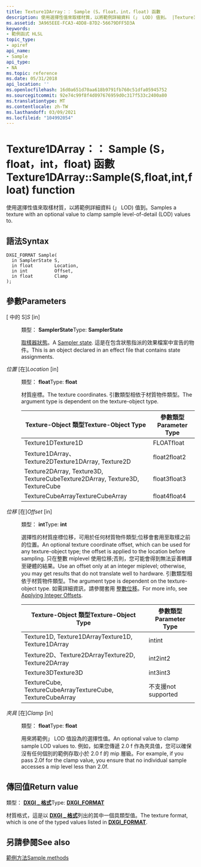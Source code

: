```yaml
---
title: Texture1DArray：： Sample (S，float，int，float) 函數
description: 使用選擇性值來取樣材質，以將範例詳細資料 (」 LOD) 值到。 |Texture1DArray：： Sample (S，float，int，float) 函數
ms.assetid: 3A965EEE-FCA3-4DD8-87D2-56679DFF5D3A
keywords:
- 範例函式 HLSL
topic_type:
- apiref
api_name:
- Sample
api_type:
- NA
ms.topic: reference
ms.date: 05/31/2018
api_location: ''
ms.openlocfilehash: 16d0a651d70aa618b9791fb760c51dfa05945752
ms.sourcegitcommit: 92e74c99f8f4d097676959d0c317f533c2400a80
ms.translationtype: MT
ms.contentlocale: zh-TW
ms.lasthandoff: 03/09/2021
ms.locfileid: "104992054"
---
```

# <a name="texture1darraysamplesfloatintfloat-function"></a><span data-ttu-id="f2fc2-105">Texture1DArray：： Sample (S，float，int，float) 函數</span><span class="sxs-lookup"><span data-stu-id="f2fc2-105">Texture1DArray::Sample(S,float,int,float) function</span></span>

<span data-ttu-id="f2fc2-106">使用選擇性值來取樣材質，以將範例詳細資料 (」 LOD) 值到。</span><span class="sxs-lookup"><span data-stu-id="f2fc2-106">Samples a texture with an optional value to clamp sample level-of-detail (LOD) values to.</span></span>

## <a name="syntax"></a><span data-ttu-id="f2fc2-107">語法</span><span class="sxs-lookup"><span data-stu-id="f2fc2-107">Syntax</span></span>


``` syntax
DXGI_FORMAT Sample(
  in SamplerState S,
  in float        Location,
  in int          Offset,
  in float        Clamp
);
```



## <a name="parameters"></a><span data-ttu-id="f2fc2-108">參數</span><span class="sxs-lookup"><span data-stu-id="f2fc2-108">Parameters</span></span>

<dl> <dt>

<span data-ttu-id="f2fc2-109"> \[ 中的 S\]</span><span class="sxs-lookup"><span data-stu-id="f2fc2-109">*S* \[in\]</span></span>
</dt> <dd>

<span data-ttu-id="f2fc2-110">類型： **SamplerState**</span><span class="sxs-lookup"><span data-stu-id="f2fc2-110">Type: **SamplerState**</span></span>

<span data-ttu-id="f2fc2-111">[取樣器狀態](dx-graphics-hlsl-sampler.md)。</span><span class="sxs-lookup"><span data-stu-id="f2fc2-111">A [Sampler state](dx-graphics-hlsl-sampler.md).</span></span> <span data-ttu-id="f2fc2-112">這是在包含狀態指派的效果檔案中宣告的物件。</span><span class="sxs-lookup"><span data-stu-id="f2fc2-112">This is an object declared in an effect file that contains state assignments.</span></span>

</dd> <dt>

<span data-ttu-id="f2fc2-113">*位置* \[在\]</span><span class="sxs-lookup"><span data-stu-id="f2fc2-113">*Location* \[in\]</span></span>
</dt> <dd>

<span data-ttu-id="f2fc2-114">類型： **float**</span><span class="sxs-lookup"><span data-stu-id="f2fc2-114">Type: **float**</span></span>

<span data-ttu-id="f2fc2-115">材質座標。</span><span class="sxs-lookup"><span data-stu-id="f2fc2-115">The texture coordinates.</span></span> <span data-ttu-id="f2fc2-116">引數類型相依于材質物件類型。</span><span class="sxs-lookup"><span data-stu-id="f2fc2-116">The argument type is dependent on the texture-object type.</span></span>



| <span data-ttu-id="f2fc2-117">Texture-Object 類型</span><span class="sxs-lookup"><span data-stu-id="f2fc2-117">Texture-Object Type</span></span>                    | <span data-ttu-id="f2fc2-118">參數類型</span><span class="sxs-lookup"><span data-stu-id="f2fc2-118">Parameter Type</span></span> |
|----------------------------------------|----------------|
| <span data-ttu-id="f2fc2-119">Texture1D</span><span class="sxs-lookup"><span data-stu-id="f2fc2-119">Texture1D</span></span>                              | <span data-ttu-id="f2fc2-120">FLOAT</span><span class="sxs-lookup"><span data-stu-id="f2fc2-120">float</span></span>          |
| <span data-ttu-id="f2fc2-121">Texture1DArray、Texture2D</span><span class="sxs-lookup"><span data-stu-id="f2fc2-121">Texture1DArray, Texture2D</span></span>              | <span data-ttu-id="f2fc2-122">float2</span><span class="sxs-lookup"><span data-stu-id="f2fc2-122">float2</span></span>         |
| <span data-ttu-id="f2fc2-123">Texture2DArray, Texture3D, TextureCube</span><span class="sxs-lookup"><span data-stu-id="f2fc2-123">Texture2DArray, Texture3D, TextureCube</span></span> | <span data-ttu-id="f2fc2-124">float3</span><span class="sxs-lookup"><span data-stu-id="f2fc2-124">float3</span></span>         |
| <span data-ttu-id="f2fc2-125">TextureCubeArray</span><span class="sxs-lookup"><span data-stu-id="f2fc2-125">TextureCubeArray</span></span>                       | <span data-ttu-id="f2fc2-126">float4</span><span class="sxs-lookup"><span data-stu-id="f2fc2-126">float4</span></span>         |



 

</dd> <dt>

<span data-ttu-id="f2fc2-127">*位移* \[在\]</span><span class="sxs-lookup"><span data-stu-id="f2fc2-127">*Offset* \[in\]</span></span>
</dt> <dd>

<span data-ttu-id="f2fc2-128">類型： **int**</span><span class="sxs-lookup"><span data-stu-id="f2fc2-128">Type: **int**</span></span>

<span data-ttu-id="f2fc2-129">選擇性的材質座標位移，可用於任何材質物件類型;位移會套用至取樣之前的位置。</span><span class="sxs-lookup"><span data-stu-id="f2fc2-129">An optional texture coordinate offset, which can be used for any texture-object type; the offset is applied to the location before sampling.</span></span> <span data-ttu-id="f2fc2-130">只在整數 miplevel 使用位移;否則，您可能會得到無法妥善轉譯至硬體的結果。</span><span class="sxs-lookup"><span data-stu-id="f2fc2-130">Use an offset only at an integer miplevel; otherwise, you may get results that do not translate well to hardware.</span></span> <span data-ttu-id="f2fc2-131">引數類型相依于材質物件類型。</span><span class="sxs-lookup"><span data-stu-id="f2fc2-131">The argument type is dependent on the texture-object type.</span></span> <span data-ttu-id="f2fc2-132">如需詳細資訊，請參閱套用 [整數位移](dx-graphics-hlsl-to-sample.md)。</span><span class="sxs-lookup"><span data-stu-id="f2fc2-132">For more info, see [Applying Integer Offsets](dx-graphics-hlsl-to-sample.md).</span></span>



| <span data-ttu-id="f2fc2-133">Texture-Object 類型</span><span class="sxs-lookup"><span data-stu-id="f2fc2-133">Texture-Object Type</span></span>           | <span data-ttu-id="f2fc2-134">參數類型</span><span class="sxs-lookup"><span data-stu-id="f2fc2-134">Parameter Type</span></span> |
|-------------------------------|----------------|
| <span data-ttu-id="f2fc2-135">Texture1D, Texture1DArray</span><span class="sxs-lookup"><span data-stu-id="f2fc2-135">Texture1D, Texture1DArray</span></span>     | <span data-ttu-id="f2fc2-136">int</span><span class="sxs-lookup"><span data-stu-id="f2fc2-136">int</span></span>            |
| <span data-ttu-id="f2fc2-137">Texture2D、Texture2DArray</span><span class="sxs-lookup"><span data-stu-id="f2fc2-137">Texture2D, Texture2DArray</span></span>     | <span data-ttu-id="f2fc2-138">int2</span><span class="sxs-lookup"><span data-stu-id="f2fc2-138">int2</span></span>           |
| <span data-ttu-id="f2fc2-139">Texture3D</span><span class="sxs-lookup"><span data-stu-id="f2fc2-139">Texture3D</span></span>                     | <span data-ttu-id="f2fc2-140">int3</span><span class="sxs-lookup"><span data-stu-id="f2fc2-140">int3</span></span>           |
| <span data-ttu-id="f2fc2-141">TextureCube, TextureCubeArray</span><span class="sxs-lookup"><span data-stu-id="f2fc2-141">TextureCube, TextureCubeArray</span></span> | <span data-ttu-id="f2fc2-142">不支援</span><span class="sxs-lookup"><span data-stu-id="f2fc2-142">not supported</span></span>  |



 

</dd> <dt>

<span data-ttu-id="f2fc2-143">*夾具* \[在\]</span><span class="sxs-lookup"><span data-stu-id="f2fc2-143">*Clamp* \[in\]</span></span>
</dt> <dd>

<span data-ttu-id="f2fc2-144">類型： **float**</span><span class="sxs-lookup"><span data-stu-id="f2fc2-144">Type: **float**</span></span>

<span data-ttu-id="f2fc2-145">用來將範例」 LOD 值設為的選擇性值。</span><span class="sxs-lookup"><span data-stu-id="f2fc2-145">An optional value to clamp sample LOD values to.</span></span> <span data-ttu-id="f2fc2-146">例如，如果您傳遞 2.0 f 作為夾具值，您可以確保沒有任何個別的範例存取小於 2.0 f 的 mip 層級。</span><span class="sxs-lookup"><span data-stu-id="f2fc2-146">For example, if you pass 2.0f for the clamp value, you ensure that no individual sample accesses a mip level less than 2.0f.</span></span>

</dd> </dl>

## <a name="return-value"></a><span data-ttu-id="f2fc2-147">傳回值</span><span class="sxs-lookup"><span data-stu-id="f2fc2-147">Return value</span></span>

<span data-ttu-id="f2fc2-148">類型： **[ **DXGI \_ 格式**](/windows/desktop/api/dxgiformat/ne-dxgiformat-dxgi_format)**</span><span class="sxs-lookup"><span data-stu-id="f2fc2-148">Type: **[**DXGI\_FORMAT**](/windows/desktop/api/dxgiformat/ne-dxgiformat-dxgi_format)**</span></span>

<span data-ttu-id="f2fc2-149">材質格式，這是以 [**DXGI \_ 格式**](/windows/desktop/api/dxgiformat/ne-dxgiformat-dxgi_format)列出的其中一個具類型值。</span><span class="sxs-lookup"><span data-stu-id="f2fc2-149">The texture format, which is one of the typed values listed in [**DXGI\_FORMAT**](/windows/desktop/api/dxgiformat/ne-dxgiformat-dxgi_format).</span></span>

## <a name="see-also"></a><span data-ttu-id="f2fc2-150">另請參閱</span><span class="sxs-lookup"><span data-stu-id="f2fc2-150">See also</span></span>

<dl> <dt>

[<span data-ttu-id="f2fc2-151">範例方法</span><span class="sxs-lookup"><span data-stu-id="f2fc2-151">Sample methods</span></span>](texture1darray-sample.md)
</dt> </dl>

 

 
